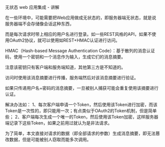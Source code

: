 无状态 web 应用集成 - 讲解

在一些环境中，可能需要把Web应用做成无状态的，即服务器端无状态，就是说服务器端不会存储像会话这种东西，

而是每次请求时带上相应的用户名进行登录。如一些REST风格的API，如果不使用OAuth2协议，就可以使用如REST+HMAC认证进行访问。

HMAC（Hash-based Message Authentication Code）：基于散列的消息认证码，使用一个密钥和一个消息作为输入，生成它们的消息摘要。

注意该密钥只有客户端和服务端知道，其他第三方是不知道的。

访问时使用该消息摘要进行传播，服务端然后对该消息摘要进行验证。

如果只传递用户名+密码的消息摘要，一旦被别人捕获可能会重复使用该摘要进行认证。

解决办法如：
    1、每次客户端申请一个Token，然后使用该Token进行加密，而该Token是一次性的，即只能用一次；有点类似于OAuth2的Token机制，但是简单些；
    2、客户端每次生成一个唯一的Token，然后使用该Token加密，这样服务器端记录下这些Token，如果之前用过就认为是非法请求。

为了简单，本文直接对请求的数据（即全部请求的参数）生成消息摘要，即无法篡改数据，但是可能被别人窃取而能多次调用。